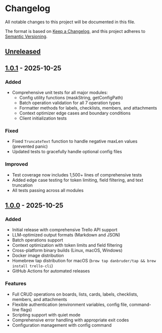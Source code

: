 # Changelog

All notable changes to this project will be documented in this file.

The format is based on [Keep a Changelog](https://keepachangelog.com/en/1.0.0/),
and this project adheres to [Semantic Versioning](https://semver.org/spec/v2.0.0.html).

## [Unreleased]

## [1.0.1] - 2025-10-25

### Added
- Comprehensive unit tests for all major modules:
  - Config utility functions (maskString, getConfigPath)
  - Batch operation validation for all 7 operation types
  - Formatter methods for labels, checklists, members, and attachments
  - Context optimizer edge cases and boundary conditions
  - Client initialization tests

### Fixed
- Fixed `TruncateText` function to handle negative maxLen values (prevented panic)
- Updated tests to gracefully handle optional config files

### Improved
- Test coverage now includes 1,500+ lines of comprehensive tests
- Added edge case testing for token limiting, field filtering, and text truncation
- All tests passing across all modules

## [1.0.0] - 2025-10-25

### Added
- Initial release with comprehensive Trello API support
- LLM-optimized output formats (Markdown and JSON)
- Batch operations support
- Context optimization with token limits and field filtering
- Cross-platform binary builds (Linux, macOS, Windows)
- Docker image distribution
- Homebrew tap distribution for macOS (`brew tap danbruder/tap && brew install trello-cli`)
- GitHub Actions for automated releases

### Features
- Full CRUD operations on boards, lists, cards, labels, checklists, members, and attachments
- Flexible authentication (environment variables, config file, command-line flags)
- Scripting support with quiet mode
- Comprehensive error handling with appropriate exit codes
- Configuration management with config command

[Unreleased]: https://github.com/danbruder/trello-cli/compare/v1.0.1...HEAD
[1.0.1]: https://github.com/danbruder/trello-cli/compare/v1.0.0...v1.0.1
[1.0.0]: https://github.com/danbruder/trello-cli/releases/tag/v1.0.0
